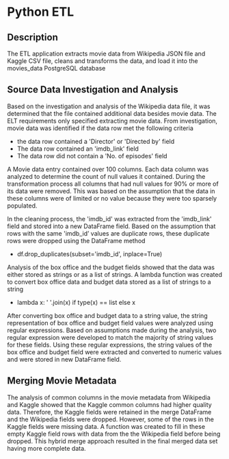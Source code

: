 # Python ETL

## Description
The ETL application extracts movie data from Wikipedia JSON file and Kaggle CSV file, cleans and transforms the data, and load it into the movies_data PostgreSQL database

## Source Data Investigation and Analysis

Based on the investigation and analysis of the Wikipedia data file, it was determined that the file contained additional data besides movie data. The ELT requirements only specified extracting movie data. From investigation, movie data was identified if the data row met the following criteria
* the data row contained a 'Director' or 'Directed by' field
* The data row contained an 'imdb_link' field
* The data row did not contain a 'No. of episodes' field

A Movie data entry contained over 100 columns. Each data column was analyzed to determine the count of null values it contained. During the transformation process all columns that had null values for 90% or more of its data were removed. This was based on the assumption that the data in these columns were of limited or no value because they were too sparsely populated.

In the cleaning process, the 'imdb_id' was extracted from the 'imdb_link' field and stored into a new DataFrame field. Based on the assumption that rows with the same 'imdb_id’ values are duplicate rows, these duplicate rows were dropped using the DataFrame method
*  df.drop_duplicates(subset='imdb_id', inplace=True)

Analysis of the box office and the budget fields showed that the data was either stored as strings or as a list of strings. A lambda function was created to convert box office data and budget data stored as a list of strings to a string
* lambda x: ' '.join(x) if type(x) == list else x

After converting box office and budget data to a string value, the string representation of box office and budget field values were analyzed using regular expressions. Based on assumptions made during the analysis, two regular expression were developed to match the majority of string values for these fields. Using these regular expressions, the string values of the box office and budget field were extracted and converted to numeric values and were stored in new DataFrame field.

## Merging Movie Metadata
The analysis of common columns in the movie metadata from Wikipedia and Kaggle showed that the Kaggle common columns had higher quality data. Therefore, the Kaggle fields were retained in the merge DataFrame and the Wikipedia fields were dropped. However, some of the rows in the Kaggle fields were missing data. A function was created to fill in these empty Kaggle field rows with data from the the Wikipedia field before being dropped. This hybrid merge approach resulted in the final merged data set having more complete data.
